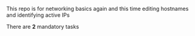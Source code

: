 This repo is for networking basics again and this time editing hostnames and identifying active IPs

There are **2** mandatory tasks
